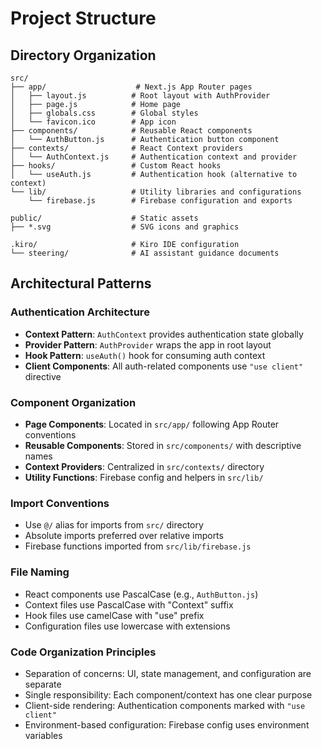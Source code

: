 # Project Structure

## Directory Organization

```
src/
├── app/                    # Next.js App Router pages
│   ├── layout.js          # Root layout with AuthProvider
│   ├── page.js            # Home page
│   ├── globals.css        # Global styles
│   └── favicon.ico        # App icon
├── components/            # Reusable React components
│   └── AuthButton.js      # Authentication button component
├── contexts/              # React Context providers
│   └── AuthContext.js     # Authentication context and provider
├── hooks/                 # Custom React hooks
│   └── useAuth.js         # Authentication hook (alternative to context)
└── lib/                   # Utility libraries and configurations
    └── firebase.js        # Firebase configuration and exports

public/                    # Static assets
├── *.svg                  # SVG icons and graphics

.kiro/                     # Kiro IDE configuration
└── steering/              # AI assistant guidance documents
```

## Architectural Patterns

### Authentication Architecture
- **Context Pattern**: `AuthContext` provides authentication state globally
- **Provider Pattern**: `AuthProvider` wraps the app in root layout
- **Hook Pattern**: `useAuth()` hook for consuming auth context
- **Client Components**: All auth-related components use `"use client"` directive

### Component Organization
- **Page Components**: Located in `src/app/` following App Router conventions
- **Reusable Components**: Stored in `src/components/` with descriptive names
- **Context Providers**: Centralized in `src/contexts/` directory
- **Utility Functions**: Firebase config and helpers in `src/lib/`

### Import Conventions
- Use `@/` alias for imports from `src/` directory
- Absolute imports preferred over relative imports
- Firebase functions imported from `src/lib/firebase.js`

### File Naming
- React components use PascalCase (e.g., `AuthButton.js`)
- Context files use PascalCase with "Context" suffix
- Hook files use camelCase with "use" prefix
- Configuration files use lowercase with extensions

### Code Organization Principles
- Separation of concerns: UI, state management, and configuration are separate
- Single responsibility: Each component/context has one clear purpose
- Client-side rendering: Authentication components marked with `"use client"`
- Environment-based configuration: Firebase config uses environment variables